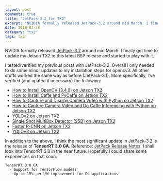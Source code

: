```yaml
---
layout: post
comments: true
title: "JetPack-3.2 for TX2"
excerpt: "NVIDIA formally released JetPack-3.2 around mid March. I finally got time to update my Jetson TX2 to this latest BSP release, and verified most of the stuffs I care about worked fine on it."
date: 2018-03-28
category: "tx2"
tags: tx2
---
```


NVIDIA formally released [JetPack-3.2](https://developer.nvidia.com/embedded/jetpack) around mid March. I finally got time to update my Jetson TX2 to this latest BSP release and started to play with it.

I tested/verified my previous posts with JetPack-3.2. Overall I only needed to do some minor updates to my installation steps for opencv3. All other stuffs worked the same way as before (JetPack-3.1). More specifically, I've verified (and upated if necessary) the following:

* [How to Install OpenCV (3.4.0) on Jetson TX2](https://jkjung-avt.github.io/opencv3-on-tx2/)
* [How to Install Caffe and PyCaffe on Jetson TX2](https://jkjung-avt.github.io/caffe-on-tx2/)
* [How to Capture and Display Camera Video with Python on Jetson TX2](https://jkjung-avt.github.io/tx2-camera-with-python/)
* [How to Capture Camera Video and Do Caffe Inferencing with Python on Jetson TX2](https://jkjung-avt.github.io/tx2-camera-caffe/)
* [YOLOv2 on Jetson TX2](https://jkjung-avt.github.io/yolov2/)
* [Single Shot MultiBox Detector (SSD) on Jetson TX2](https://jkjung-avt.github.io/ssd/)
* [Faster R-CNN on Jetson TX2](https://jkjung-avt.github.io/faster-rcnn/)
* [YOLOv3 on Jetson TX2](https://jkjung-avt.github.io/yolov3/)

In addition to the above, I think the most significant update in JetPack-3.2 is the release of **TensorRT 3.0 GA**. Reference: [JetPack Release Notes](https://developer.nvidia.com/embedded/jetpack-notes). I shall look into TensorRT 3.0 in the near future. Hopefully I could share some experiences on that soon.

```
TensorRT 3.0 GA
  - Support for TensorFlow models
  - Up to 15% perf/W improvement for DL applications
```
